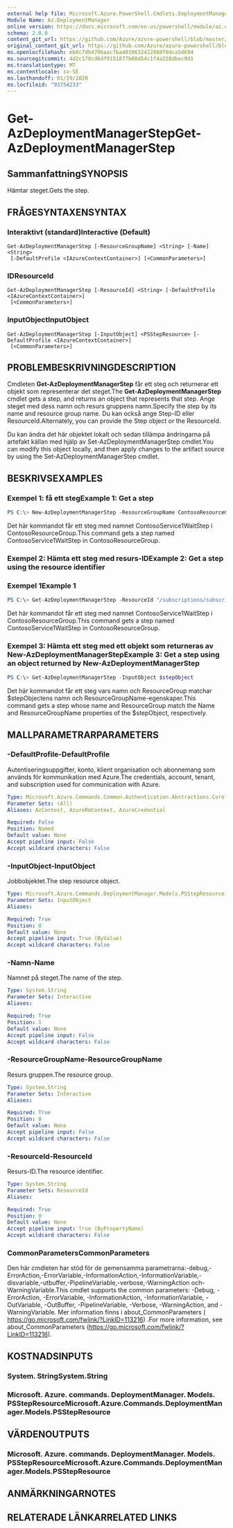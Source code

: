 ```yaml
---
external help file: Microsoft.Azure.PowerShell.Cmdlets.DeploymentManager.dll-Help.xml
Module Name: Az.DeploymentManager
online version: https://docs.microsoft.com/en-us/powershell/module/az.deploymentmanager/get-azdeploymentmanagerstep
schema: 2.0.0
content_git_url: https://github.com/Azure/azure-powershell/blob/master/src/DeploymentManager/DeploymentManager/help/Get-AzDeploymentManagerStep.md
original_content_git_url: https://github.com/Azure/azure-powershell/blob/master/src/DeploymentManager/DeploymentManager/help/Get-AzDeploymentManagerStep.md
ms.openlocfilehash: eb0c7db4706aacfba4010632422869f0dca54694
ms.sourcegitcommit: 4d2c178cd6df9151877b08d54c1f4a228dbec9d1
ms.translationtype: MT
ms.contentlocale: sv-SE
ms.lasthandoff: 01/29/2020
ms.locfileid: "93754233"
---
```

# <span data-ttu-id="d0310-101">Get-AzDeploymentManagerStep</span><span class="sxs-lookup"><span data-stu-id="d0310-101">Get-AzDeploymentManagerStep</span></span>

## <span data-ttu-id="d0310-102">Sammanfattning</span><span class="sxs-lookup"><span data-stu-id="d0310-102">SYNOPSIS</span></span>
<span data-ttu-id="d0310-103">Hämtar steget.</span><span class="sxs-lookup"><span data-stu-id="d0310-103">Gets the step.</span></span>

## <span data-ttu-id="d0310-104">FRÅGESYNTAXEN</span><span class="sxs-lookup"><span data-stu-id="d0310-104">SYNTAX</span></span>

### <span data-ttu-id="d0310-105">Interaktivt (standard)</span><span class="sxs-lookup"><span data-stu-id="d0310-105">Interactive (Default)</span></span>
```
Get-AzDeploymentManagerStep [-ResourceGroupName] <String> [-Name] <String>
 [-DefaultProfile <IAzureContextContainer>] [<CommonParameters>]
```

### <span data-ttu-id="d0310-106">ID</span><span class="sxs-lookup"><span data-stu-id="d0310-106">ResourceId</span></span>
```
Get-AzDeploymentManagerStep [-ResourceId] <String> [-DefaultProfile <IAzureContextContainer>]
 [<CommonParameters>]
```

### <span data-ttu-id="d0310-107">InputObject</span><span class="sxs-lookup"><span data-stu-id="d0310-107">InputObject</span></span>
```
Get-AzDeploymentManagerStep [-InputObject] <PSStepResource> [-DefaultProfile <IAzureContextContainer>]
 [<CommonParameters>]
```

## <span data-ttu-id="d0310-108">PROBLEMBESKRIVNING</span><span class="sxs-lookup"><span data-stu-id="d0310-108">DESCRIPTION</span></span>
<span data-ttu-id="d0310-109">Cmdleten **Get-AzDeploymentManagerStep** får ett steg och returnerar ett objekt som representerar det steget.</span><span class="sxs-lookup"><span data-stu-id="d0310-109">The **Get-AzDeploymentManagerStep** cmdlet gets a step, and returns an object that represents that step.</span></span>
<span data-ttu-id="d0310-110">Ange steget med dess namn och resurs gruppens namn.</span><span class="sxs-lookup"><span data-stu-id="d0310-110">Specify the step by its name and resource group name.</span></span> <span data-ttu-id="d0310-111">Du kan också ange Step-ID eller ResourceId.</span><span class="sxs-lookup"><span data-stu-id="d0310-111">Alternately, you can provide the Step object or the ResourceId.</span></span>

<span data-ttu-id="d0310-112">Du kan ändra det här objektet lokalt och sedan tillämpa ändringarna på artefakt källan med hjälp av Set-AzDeploymentManagerStep cmdlet.</span><span class="sxs-lookup"><span data-stu-id="d0310-112">You can modify this object locally, and then apply changes to the artifact source by using the Set-AzDeploymentManagerStep cmdlet.</span></span>

## <span data-ttu-id="d0310-113">BESKRIVS</span><span class="sxs-lookup"><span data-stu-id="d0310-113">EXAMPLES</span></span>

### <span data-ttu-id="d0310-114">Exempel 1: få ett steg</span><span class="sxs-lookup"><span data-stu-id="d0310-114">Example 1: Get a step</span></span>
```powershell
PS C:\> New-AzDeploymentManagerStep -ResourceGroupName ContosoResourceGroup -Name ContosoService1WaitStep
```

<span data-ttu-id="d0310-115">Det här kommandot får ett steg med namnet ContosoService1WaitStep i ContosoResourceGroup.</span><span class="sxs-lookup"><span data-stu-id="d0310-115">This command gets a step named ContosoService1WaitStep in ContosoResourceGroup.</span></span>

### <span data-ttu-id="d0310-116">Exempel 2: Hämta ett steg med resurs-ID</span><span class="sxs-lookup"><span data-stu-id="d0310-116">Example 2: Get a step using the resource identifier</span></span>
### <span data-ttu-id="d0310-117">Exempel 1</span><span class="sxs-lookup"><span data-stu-id="d0310-117">Example 1</span></span>
```powershell
PS C:\> Get-AzDeploymentManagerStep -ResourceId "/subscriptions/subscriptionId/resourcegroups/ContosoResourceGroup/providers/Microsoft.DeploymentManager/steps/ContosoService1WaitStep"
```

<span data-ttu-id="d0310-118">Det här kommandot får ett steg med namnet ContosoService1WaitStep i ContosoResourceGroup.</span><span class="sxs-lookup"><span data-stu-id="d0310-118">This command gets a step named ContosoService1WaitStep in ContosoResourceGroup.</span></span>

### <span data-ttu-id="d0310-119">Exempel 3: Hämta ett steg med ett objekt som returneras av New-AzDeploymentManagerStep</span><span class="sxs-lookup"><span data-stu-id="d0310-119">Example 3: Get a step using an object returned by New-AzDeploymentManagerStep</span></span>
```powershell
PS C:\> Get-AzDeploymentManagerStep -InputObject $stepObject
```

 <span data-ttu-id="d0310-120">Det här kommandot får ett steg vars namn och ResourceGroup matchar $stepObjectens namn och ResourceGroupName-egenskaper.</span><span class="sxs-lookup"><span data-stu-id="d0310-120">This command gets a step whose name and ResourceGroup match the Name and ResourceGroupName properties of the $stepObject, respectively.</span></span>

## <span data-ttu-id="d0310-121">MALLPARAMETRAR</span><span class="sxs-lookup"><span data-stu-id="d0310-121">PARAMETERS</span></span>

### <span data-ttu-id="d0310-122">-DefaultProfile</span><span class="sxs-lookup"><span data-stu-id="d0310-122">-DefaultProfile</span></span>
<span data-ttu-id="d0310-123">Autentiseringsuppgifter, konto, klient organisation och abonnemang som används för kommunikation med Azure.</span><span class="sxs-lookup"><span data-stu-id="d0310-123">The credentials, account, tenant, and subscription used for communication with Azure.</span></span>

```yaml
Type: Microsoft.Azure.Commands.Common.Authentication.Abstractions.Core.IAzureContextContainer
Parameter Sets: (All)
Aliases: AzContext, AzureRmContext, AzureCredential

Required: False
Position: Named
Default value: None
Accept pipeline input: False
Accept wildcard characters: False
```

### <span data-ttu-id="d0310-124">-InputObject</span><span class="sxs-lookup"><span data-stu-id="d0310-124">-InputObject</span></span>
<span data-ttu-id="d0310-125">Jobbobjektet.</span><span class="sxs-lookup"><span data-stu-id="d0310-125">The step resource object.</span></span>

```yaml
Type: Microsoft.Azure.Commands.DeploymentManager.Models.PSStepResource
Parameter Sets: InputObject
Aliases:

Required: True
Position: 0
Default value: None
Accept pipeline input: True (ByValue)
Accept wildcard characters: False
```

### <span data-ttu-id="d0310-126">-Namn</span><span class="sxs-lookup"><span data-stu-id="d0310-126">-Name</span></span>
<span data-ttu-id="d0310-127">Namnet på steget.</span><span class="sxs-lookup"><span data-stu-id="d0310-127">The name of the step.</span></span>

```yaml
Type: System.String
Parameter Sets: Interactive
Aliases:

Required: True
Position: 1
Default value: None
Accept pipeline input: False
Accept wildcard characters: False
```

### <span data-ttu-id="d0310-128">-ResourceGroupName</span><span class="sxs-lookup"><span data-stu-id="d0310-128">-ResourceGroupName</span></span>
<span data-ttu-id="d0310-129">Resurs gruppen.</span><span class="sxs-lookup"><span data-stu-id="d0310-129">The resource group.</span></span>

```yaml
Type: System.String
Parameter Sets: Interactive
Aliases:

Required: True
Position: 0
Default value: None
Accept pipeline input: False
Accept wildcard characters: False
```

### <span data-ttu-id="d0310-130">-ResourceId</span><span class="sxs-lookup"><span data-stu-id="d0310-130">-ResourceId</span></span>
<span data-ttu-id="d0310-131">Resurs-ID.</span><span class="sxs-lookup"><span data-stu-id="d0310-131">The resource identifier.</span></span>

```yaml
Type: System.String
Parameter Sets: ResourceId
Aliases:

Required: True
Position: 0
Default value: None
Accept pipeline input: True (ByPropertyName)
Accept wildcard characters: False
```

### <span data-ttu-id="d0310-132">CommonParameters</span><span class="sxs-lookup"><span data-stu-id="d0310-132">CommonParameters</span></span>
<span data-ttu-id="d0310-133">Den här cmdleten har stöd för de gemensamma parametrarna:-debug,-ErrorAction,-ErrorVariable,-InformationAction,-InformationVariable,-disvariable,-utbuffer,-PipelineVariable,-verbose,-WarningAction och-WarningVariable.</span><span class="sxs-lookup"><span data-stu-id="d0310-133">This cmdlet supports the common parameters: -Debug, -ErrorAction, -ErrorVariable, -InformationAction, -InformationVariable, -OutVariable, -OutBuffer, -PipelineVariable, -Verbose, -WarningAction, and -WarningVariable.</span></span> <span data-ttu-id="d0310-134">Mer information finns i about_CommonParameters ( https://go.microsoft.com/fwlink/?LinkID=113216) .</span><span class="sxs-lookup"><span data-stu-id="d0310-134">For more information, see about_CommonParameters (https://go.microsoft.com/fwlink/?LinkID=113216).</span></span>

## <span data-ttu-id="d0310-135">KOSTNADS</span><span class="sxs-lookup"><span data-stu-id="d0310-135">INPUTS</span></span>

### <span data-ttu-id="d0310-136">System. String</span><span class="sxs-lookup"><span data-stu-id="d0310-136">System.String</span></span>

### <span data-ttu-id="d0310-137">Microsoft. Azure. commands. DeploymentManager. Models. PSStepResource</span><span class="sxs-lookup"><span data-stu-id="d0310-137">Microsoft.Azure.Commands.DeploymentManager.Models.PSStepResource</span></span>

## <span data-ttu-id="d0310-138">VÄRDEN</span><span class="sxs-lookup"><span data-stu-id="d0310-138">OUTPUTS</span></span>

### <span data-ttu-id="d0310-139">Microsoft. Azure. commands. DeploymentManager. Models. PSStepResource</span><span class="sxs-lookup"><span data-stu-id="d0310-139">Microsoft.Azure.Commands.DeploymentManager.Models.PSStepResource</span></span>

## <span data-ttu-id="d0310-140">ANMÄRKNINGAR</span><span class="sxs-lookup"><span data-stu-id="d0310-140">NOTES</span></span>

## <span data-ttu-id="d0310-141">RELATERADE LÄNKAR</span><span class="sxs-lookup"><span data-stu-id="d0310-141">RELATED LINKS</span></span>
